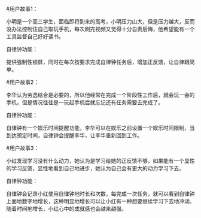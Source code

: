  #用户故事1：

<p>小明是一个高三学生，面临即将到来的高考，小明压力山大，但是压力越大，反而没办法控制住自己取玩手机，每次刷完视频又觉得十分自责后悔，他希望能有一个工具监督自己好好读书。</p>

<p>自律钟功能：</p>

<p>提供强制性锁屏，同时在每次按要求完成自律钟任务后，增加正反馈，让自律跟简单。</p>

 #用户故事2：

<p>李华认为劳逸结合是必要的，所以他经常在完成一个阶段性工作后，就会玩一会的手机，但是情况往往是一玩起手机后就忘记还有任务需要去完成了。</p>

<p>自律钟功能：</p>

<p>自律钟有一个娱乐时间提醒功能，李华可以在娱乐之前设置一个娱乐时间限制，当到达预定时间，自律钟会提醒李华，让李华重新回到工作。

 #用户故事3：

小红发现学习没有什么动力，她认为是学习给她的正反馈不够，如果能有一个显性的学习反馈，显性地看到自己地进步，她认为自己会有更大的动力学习下去。

自律钟功能：

自律钟会记录小红使用自律钟地时长和次数，每完成一次任务，就可以看到自律钟上面地数字地增长，这种明显地增长可以让小红有一种想要继续学习下去地冲动。随着时间地增长，小红心中的成就感也会越来越强。
